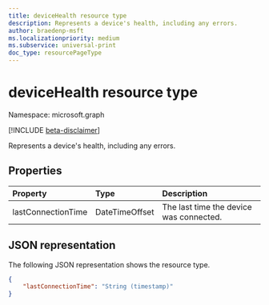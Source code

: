 ```yaml
---
title: deviceHealth resource type
description: Represents a device's health, including any errors.
author: braedenp-msft
ms.localizationpriority: medium
ms.subservice: universal-print
doc_type: resourcePageType
---
```


# deviceHealth resource type

Namespace: microsoft.graph

[!INCLUDE [beta-disclaimer](../../includes/beta-disclaimer.md)]

Represents a device's health, including any errors.

## Properties
| Property     | Type        | Description |
|:-------------|:------------|:------------|
|lastConnectionTime|DateTimeOffset|The last time the device was connected.|

## JSON representation

The following JSON representation shows the resource type.

<!-- {
  "blockType": "resource",
  "optionalProperties": [

  ],
  "@odata.type": "microsoft.graph.deviceHealth"
}-->

```json
{
    "lastConnectionTime": "String (timestamp)"
}
```

<!-- uuid: 8fcb5dbc-d5aa-4681-8e31-b001d5168d79
2015-10-25 14:57:30 UTC -->
<!-- {
  "type": "#page.annotation",
  "description": "deviceHealth resource",
  "keywords": "",
  "section": "documentation",
  "tocPath": ""
}-->

